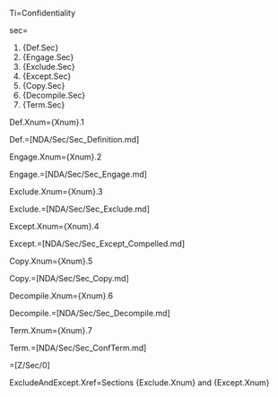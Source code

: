 Ti=Confidentiality

sec=<ol><li>{Def.Sec}<li>{Engage.Sec}<li>{Exclude.Sec}<li>{Except.Sec}<li>{Copy.Sec}<li>{Decompile.Sec}<li>{Term.Sec}</ol>

Def.Xnum={Xnum}.1

Def.=[NDA/Sec/Sec_Definition.md]

Engage.Xnum={Xnum}.2

Engage.=[NDA/Sec/Sec_Engage.md]

Exclude.Xnum={Xnum}.3

Exclude.=[NDA/Sec/Sec_Exclude.md]

Except.Xnum={Xnum}.4

Except.=[NDA/Sec/Sec_Except_Compelled.md]

Copy.Xnum={Xnum}.5

Copy.=[NDA/Sec/Sec_Copy.md]

Decompile.Xnum={Xnum}.6

Decompile.=[NDA/Sec/Sec_Decompile.md]

Term.Xnum={Xnum}.7

Term.=[NDA/Sec/Sec_ConfTerm.md]

=[Z/Sec/0]

ExcludeAndExcept.Xref=Sections {Exclude.Xnum} and {Except.Xnum}